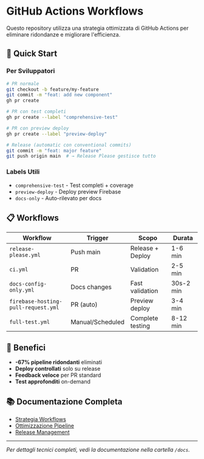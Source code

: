 # GitHub Actions Workflows

Questo repository utilizza una strategia ottimizzata di GitHub Actions per eliminare ridondanze e migliorare l'efficienza.

## 🚀 Quick Start

### Per Sviluppatori

```bash
# PR normale
git checkout -b feature/my-feature
git commit -m "feat: add new component"
gh pr create

# PR con test completi
gh pr create --label "comprehensive-test"

# PR con preview deploy
gh pr create --label "preview-deploy"

# Release (automatic con conventional commits)
git commit -m "feat: major feature"
git push origin main  # → Release Please gestisce tutto
```

### Labels Utili

- `comprehensive-test` - Test completi + coverage
- `preview-deploy` - Deploy preview Firebase
- `docs-only` - Auto-rilevato per docs

## 📋 Workflows

| Workflow                            | Trigger          | Scopo            | Durata    |
| ----------------------------------- | ---------------- | ---------------- | --------- |
| `release-please.yml`                | Push main        | Release + Deploy | 1-6 min   |
| `ci.yml`                            | PR               | Validation       | 2-5 min   |
| `docs-config-only.yml`              | Docs changes     | Fast validation  | 30s-2 min |
| `firebase-hosting-pull-request.yml` | PR (auto)        | Preview deploy   | 3-4 min   |
| `full-test.yml`                     | Manual/Scheduled | Complete testing | 8-12 min  |

## 🎯 Benefici

- **-67% pipeline ridondanti** eliminati
- **Deploy controllati** solo su release
- **Feedback veloce** per PR standard
- **Test approfonditi** on-demand

## 📚 Documentazione Completa

- [Strategia Workflows](./WORKFLOWS_STRATEGY.md)
- [Ottimizzazione Pipeline](./GITHUB_ACTIONS_OPTIMIZATION.md)
- [Release Management](./AUTOMATIC_VERSIONING.md)

---

_Per dettagli tecnici completi, vedi la documentazione nella cartella `/docs`._
